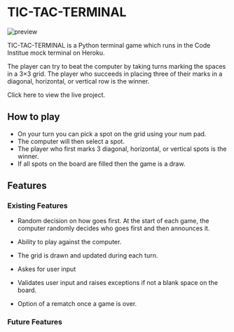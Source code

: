 # TIC-TAC-TERMINAL

![preview](https://codeinstitute.s3.amazonaws.com/fullstack/ci_logo_small.png)

TIC-TAC-TERMINAL is a Python terminal game which runs in the Code Institue mock terminal on Heroku.

The player can try to beat the computer by taking turns marking the spaces in a 3×3 grid. The player who succeeds in placing three of their marks in a diagonal, horizontal, or vertical row is the winner.

Click here to view the live project.

## How to play
 
* On your turn you can pick a spot on the grid using your num pad.
* The computer will then select a spot.
* The player who first marks 3 diagonal, horizontal, or vertical spots is the winner.
* If all spots on the board are filled then the game is a draw.

## Features

### Existing Features

* Random decision on how goes first.
    At the start of each game, the computer randomly decides who goes first and then announces it. 

* Ability to play against the computer.

* The grid is drawn and updated during each turn. 

* Askes for user input

* Validates user input and raises exceptions if not a blank space on the board.

* Option of a rematch once a game is over. 

### Future Features